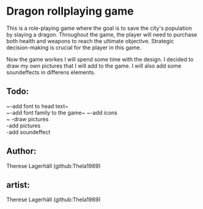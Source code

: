 # Dragon rollplaying game

This is a role-playing game where the goal is to save the city's population by slaying a dragon. Throughout the game, the player will need to purchase both health and weapons to reach the ultimate objective. Strategic decision-making is crucial for the player in this game.

Now the game workes I will spend some time with the design. I decided to draw my own pictures that I will add to the game. I will also add some soundeffects in differens elements.

## Todo:
~-add font to head text~<br>
~-add font family to the game~
~-add icons<br>~
-draw pictures<br>
-add pictures <br>
-add soundeffect<br>

## Author:

Therese Lagerhäll (github:Thela1989)

## artist:

Therese Lagerhäll (github:Thela1989)
